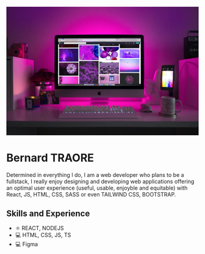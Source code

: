 ![I am Web Developper planning to be a fullstack](https://github.com/trab-ml/trab-ml/blob/main/web-dev.jpeg)

# Bernard TRAORE
Determined in everything I do, I am a web developer who plans to be a fullstack, I really enjoy designing and developing web applications offering an optimal user experience (useful, usable, enjoyble and equitable) with React, JS, HTML, CSS, SASS or even TAILWIND CSS, BOOTSTRAP.

## Skills and Experience
- ⚛ REACT, NODEJS
- 💻 HTML, CSS, JS, TS
- 💻 Figma




